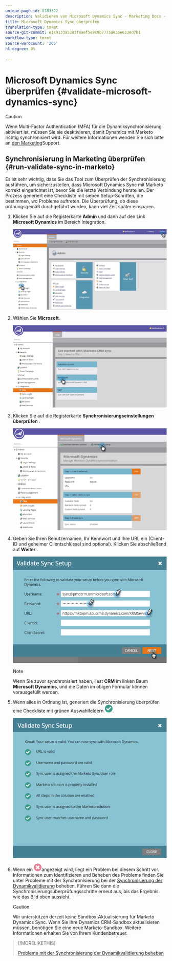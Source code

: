 ```yaml
---
unique-page-id: 8783322
description: Validieren von Microsoft Dynamics Sync - Marketing Docs - Produktdokumentation
title: Microsoft Dynamics Sync überprüfen
translation-type: tm+mt
source-git-commit: e149133a5383faaef5e9c9b7775ae36e633ed7b1
workflow-type: tm+mt
source-wordcount: '265'
ht-degree: 0%

---
```



# Microsoft Dynamics Sync überprüfen {#validate-microsoft-dynamics-sync}

>[!CAUTION]
>
>Wenn Multi-Factor Authentication (MFA) für die Dynamiksynchronisierung aktiviert ist, müssen Sie sie deaktivieren, damit Dynamics mit Marketo richtig synchronisiert wird. Für weitere Informationen wenden Sie sich bitte an [den Marketing](http://nation.marketo.com/community/support_solutions)Support.

## Synchronisierung in Marketing überprüfen {#run-validate-sync-in-marketo}

Es ist sehr wichtig, dass Sie das Tool zum Überprüfen der Synchronisierung ausführen, um sicherzustellen, dass Microsoft Dynamics Sync mit Marketo korrekt eingerichtet ist, bevor Sie die letzte Verbindung herstellen. Der Prozess generiert eine Checkliste mit sieben Setup-Schritten, die bestimmen, wo Probleme auftreten. Die Überprüfung, ob diese ordnungsgemäß durchgeführt wurden, kann viel Zeit später einsparen.

1. Klicken Sie auf die Registerkarte **Admin** und dann auf den Link **Microsoft Dynamics** im Bereich Integration.

   ![](assets/image2015-9-28-16-3a7-3a51.png)

1. Wählen Sie **Microsoft**.

   ![](assets/image2015-9-28-16-3a10-3a47.png)

1. Klicken Sie auf die Registerkarte **Synchronisierungseinstellungen überprüfen** .

   ![](assets/image2015-9-28-16-3a11-3a45.png)

1. Geben Sie Ihren Benutzernamen, Ihr Kennwort und Ihre URL ein (Client-ID und geheimer Clientschlüssel sind optional). Klicken Sie abschließend auf **Weiter** .

   ![](assets/four-1.png)

   >[!NOTE]
   >
   >Wenn Sie zuvor synchronisiert haben, liest **CRM** im linken Baum **Microsoft Dynamics**, und die Daten im obigen Formular können vorausgefüllt werden.

1. Wenn alles in Ordnung ist, generiert die Synchronisierung überprüfen eine Checkliste mit grünen Auswahlfeldern ![-](assets/check.png).

   ![](assets/image2015-9-22-15-3a58-3a12.png)

1. Wenn ein ![—](assets/delete.png)angezeigt wird, liegt ein Problem bei diesem Schritt vor. Informationen zum Identifizieren und Beheben des Problems finden Sie unter Probleme mit der Synchronisierung bei der [Synchronisierung der Dynamikvalidierung](validate-microsoft-dynamics-sync/fix-dynamics-validation-sync-issues.md) beheben. Führen Sie dann die Synchronisierungsüberprüfungsschritte erneut aus, bis das Ergebnis wie das Bild oben aussieht.

   >[!CAUTION]
   >
   >Wir unterstützen derzeit keine Sandbox-Aktualisierung für Marketo Dynamics Sync. Wenn Sie Ihre Dynamics CRM-Sandbox aktualisieren müssen, benötigen Sie eine neue Marketo-Sandbox. Weitere Informationen erhalten Sie von Ihrem Kundenbetreuer.

>[!MORELIKETHIS]
>
>[Probleme mit der Synchronisierung der Dynamikvalidierung beheben](validate-microsoft-dynamics-sync/fix-dynamics-validation-sync-issues.md)

